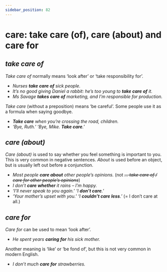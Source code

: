 ```yaml
---
sidebar_position: 82
---
```


# care: take care (of), care (about) and care for

## *take care of*

*Take care of* normally means ‘look after’ or ‘take responsibility for’.

- *Nurses **take care of** sick people.*
- *It’s no good giving Daniel a rabbit: he’s too young to **take care of** it.*
- *Ms Savage **takes care of** marketing, and I’m responsible for production.*

*Take care* (without a preposition) means ‘be careful’. Some people use it as a formula when saying goodbye.

- ***Take care** when you’re crossing the road, children.*
- *‘Bye, Ruth.’ ‘Bye, Mike. **Take care**.’*

## *care (about)*

*Care (about)* is used to say whether you feel something is important to you. This is very common in negative sentences. *About* is used before an object, but is usually left out before a conjunction.

- *Most people **care about** other people’s opinions.* (not *~~… take care of / care for other people’s opinions~~*)
- *I don’t **care whether** it rains – I’m happy.*
- *‘I’ll never speak to you again.’ ‘I **don’t care**.’*
- *‘Your mother’s upset with you.’ ‘I **couldn’t care less**.’* (= I don’t care at all.)

## *care for*

*Care for* can be used to mean ‘look after’.

- *He spent years **caring for** his sick mother.*

Another meaning is ‘like’ or ‘be fond of’, but this is not very common in modern English.

- *I don’t much **care for** strawberries.*

